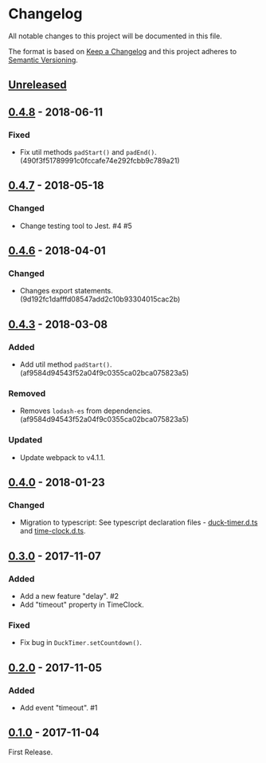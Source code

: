 # Changelog

All notable changes to this project will be documented in this file.

The format is based on [Keep a Changelog](http://keepachangelog.com/en/1.0.0/)
and this project adheres to [Semantic Versioning](http://semver.org/spec/v2.0.0.html).

## [Unreleased]

## [0.4.8] - 2018-06-11

### Fixed

- Fix util methods `padStart()` and `padEnd()`. (490f3f51789991c0fccafe74e292fcbb9c789a21)

## [0.4.7] - 2018-05-18

### Changed

- Change testing tool to Jest. #4 #5

## [0.4.6] - 2018-04-01

### Changed

- Changes export statements. (9d192fc1dafffd08547add2c10b93304015cac2b)

## [0.4.3] - 2018-03-08

### Added

- Add util method `padStart()`. (af9584d94543f52a04f9c0355ca02bca075823a5)

### Removed

- Removes `lodash-es` from dependencies. (af9584d94543f52a04f9c0355ca02bca075823a5)

### Updated

- Update webpack to v4.1.1.

## [0.4.0] - 2018-01-23

### Changed

- Migration to typescript: See typescript declaration files -  [duck-timer.d.ts](https://github.com/archco/duck-timer/blob/master/src/duck-timer.d.ts) and [time-clock.d.ts](https://github.com/archco/duck-timer/blob/master/src/time-clock.d.ts).

## [0.3.0] - 2017-11-07

### Added

- Add a new feature "delay". #2
- Add "timeout" property in TimeClock.

### Fixed

- Fix bug in `DuckTimer.setCountdown()`.

## [0.2.0] - 2017-11-05

### Added

- Add event "timeout". #1

## [0.1.0] - 2017-11-04

First Release.

[Unreleased]: https://github.com/archco/duck-timer/compare/v0.4.8...HEAD
[0.4.8]: https://github.com/archco/duck-timer/compare/v0.4.7...v0.4.8
[0.4.7]: https://github.com/archco/duck-timer/compare/v0.4.6...v0.4.7
[0.4.6]: https://github.com/archco/duck-timer/compare/v0.4.3...v0.4.6
[0.4.3]: https://github.com/archco/duck-timer/compare/v0.4.0...v0.4.3
[0.4.0]: https://github.com/archco/duck-timer/compare/v0.3.0...v0.4.0
[0.3.0]: https://github.com/archco/duck-timer/compare/v0.2.0...v0.3.0
[0.2.0]: https://github.com/archco/duck-timer/compare/v0.1.0...v0.2.0
[0.1.0]: https://github.com/archco/duck-timer/compare/3aab7e6...v0.1.0
